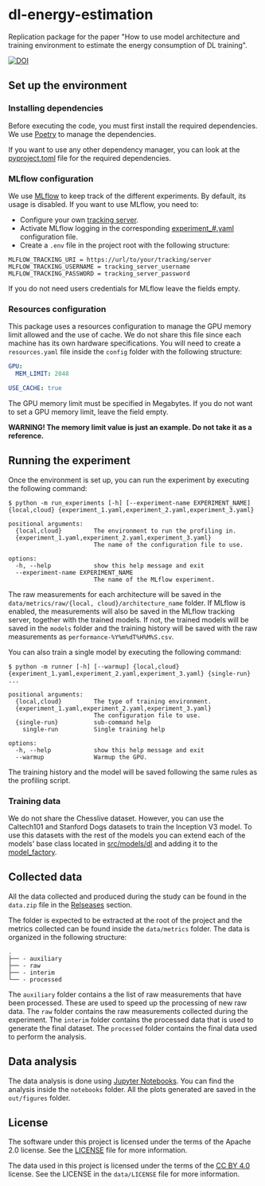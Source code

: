 # dl-energy-estimation
Replication package for the paper "How to use model architecture and training environment to estimate the energy consumption of DL training".

[![DOI](https://zenodo.org/badge/DOI/10.5281/zenodo.11505891.svg)](https://doi.org/10.5281/zenodo.11505891)

## Set up the environment
### Installing dependencies
Before executing the code, you must first install the required dependencies.
We use [Poetry](https://python-poetry.org/docs/) to manage the dependencies.

If you want to use any other dependency manager, you can look at the [pyproject.toml](pyproject.toml) file for the required dependencies.

### MLflow configuration
We use [MLflow](https://mlflow.org/docs/latest/index.html) to keep track of the different experiments. By default, its usage
is disabled. If you want to use MLflow, you need to:
- Configure your own [tracking server](https://mlflow.org/docs/latest/tracking.html#tracking-server).
- Activate MLflow logging in the corresponding [experiment_#.yaml](config/experiment_1.yaml) configuration file.
- Create a `.env` file in the project root with the following structure:
```text
MLFLOW_TRACKING_URI = https://url/to/your/tracking/server
MLFLOW_TRACKING_USERNAME = tracking_server_username
MLFLOW_TRACKING_PASSWORD = tracking_server_password
```
If you do not need users credentials for MLflow leave the fields empty.

### Resources configuration
This package uses a resources configuration to manage the GPU memory limit allowed and the use of cache.
We do not share this file since each machine has its own hardware specifications.
You will need to create a `resources.yaml` file inside the `config` folder with the following structure:

```yaml
GPU:
  MEM_LIMIT: 2048

USE_CACHE: true

```
The GPU memory limit must be specified in Megabytes. If you do not want to set a GPU memory limit, leave the field empty.

__WARNING! The memory limit value is just an example. Do not take it as a reference.__

## Running the experiment
Once the environment is set up, you can run the experiment by executing the following command:

```console
$ python -m run_experiments [-h] [--experiment-name EXPERIMENT_NAME] {local,cloud} {experiment_1.yaml,experiment_2.yaml,experiment_3.yaml}

positional arguments:
  {local,cloud}         The environment to run the profiling in.
  {experiment_1.yaml,experiment_2.yaml,experiment_3.yaml}
                        The name of the configuration file to use.

options:
  -h, --help            show this help message and exit
  --experiment-name EXPERIMENT_NAME
                        The name of the MLflow experiment.
```

The raw measurements for each architecture will be saved in the `data/metrics/raw/{local, cloud}/architecture_name` folder.
If MLflow is enabled, the measurements will also be saved in the MLflow tracking server, together with the trained models.
If not, the trained models will be saved in the `models` folder and the training history will be saved with the raw measurements as `performance-%Y%m%dT%H%M%S.csv`.

You can also train a single model by executing the following command:

```console
$ python -m runner [-h] [--warmup] {local,cloud} {experiment_1.yaml,experiment_2.yaml,experiment_3.yaml} {single-run} ...

positional arguments:
  {local,cloud}         The type of training environment.
  {experiment_1.yaml,experiment_2.yaml,experiment_3.yaml}
                        The configuration file to use.
  {single-run}          sub-command help
    single-run          Single training help

options:
  -h, --help            show this help message and exit
  --warmup              Warmup the GPU.
```

The training history and the model will be saved following the same rules as the profiling script.

### Training data
We do not share the Chesslive dataset. However, you can use the Caltech101 and Stanford Dogs datasets to train the Inception V3 model. To use this datasets with the rest of the models you can extend each of the models' base class located in [src/models/dl](src/models/dl/) and adding it to the [model_factory](src/models/dl/model_factory.py).

## Collected data
All the data collected and produced during the study can be found in the `data.zip` file in the [Relseases](https://github.com/GAISSA-UPC/dl-training-energy-estimation/releases) section.

The folder is expected to be extracted at the root of the project and the metrics collected can be found inside the `data/metrics` folder. The data is organized in the following structure:

```
.
├── - auxiliary
├── - raw
├── - interim
└── - processed
```

The `auxiliary` folder contains a the list of raw measurements that have been processed. These are used to speed up the processing of new raw data.
The `raw` folder contains the raw measurements collected during the experiment.
The `interim` folder contains the processed data that is used to generate the final dataset.
The `processed` folder contains the final data used to perform the analysis.

## Data analysis
The data analysis is done using [Jupyter Notebooks](https://jupyter.org/). You can find the analysis inside the `notebooks` folder. All the plots generated are saved in the `out/figures` folder.

## License
The software under this project is licensed under the terms of the Apache 2.0 license. See the [LICENSE](LICENSE) file for more information.

The data used in this project is licensed under the terms of the [CC BY 4.0](https://creativecommons.org/licenses/by/4.0/) license. See the LICENSE in the `data/LICENSE` file for more information.
